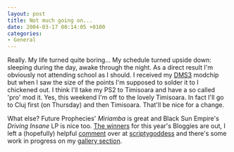 ```yaml
---
layout: post
title: Not much going on...
date: 2004-03-17 00:14:05 +0100
categories:
- General
---
```

Really. My life turned quite boring... My schedule turned upside down: sleeping during the day, awake through the night. As a direct result I'm obviously not attending school as I should. I received my <a href="http://www.dms3.com">DMS3</a> modchip but when I saw the size of the points I'm supposed to solder it to I chickened out. I think I'll take my PS2 to Timisoara and have a so called 'pro' mod it. Yes, this weekend I'm off to the lovely Timisoara. In fact I'll go to Cluj first (on Thursday) and then Timisoara. That'll be nice for a change.

What else? Future Prophecies' <i>Miriamba</i> is great and Black Sun Empire's <i>Driving Insane</i> LP is nice too. <a href="http://www.fairvue.com/?feature=awards2004">The winners</a> for this year's Bloggies are out, I left a (hopefully) helpful <a href="http://www.scriptygoddess.com/archives/004902.php#comments">comment</a> over at <a href="http://www.scriptygoddess.com/" title="Nicest web related blog">scriptygoddess</a> and there's some work in progress on my <a href="http://www.rusiczki.net/gallery/">gallery section</a>.

